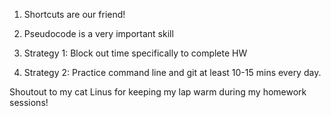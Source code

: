 1. Shortcuts are our friend!
2. Pseudocode is a very important skill

1. Strategy 1: Block out time specifically to complete HW
2. Strategy 2: Practice command line and git at least 10-15 mins every day.

Shoutout to my cat Linus for keeping my lap warm during my homework sessions!
